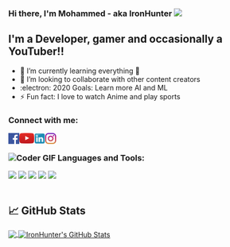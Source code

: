 ### Hi there, I'm Mohammed - aka IronHunter <img src="https://raw.githubusercontent.com/MartinHeinz/MartinHeinz/master/wave.gif" width="30px">


## I'm a Developer, gamer and occasionally a YouTuber!!

- 🌱 I’m currently learning everything 🤣
- 👯 I’m looking to collaborate with other content creators
- :electron: 2020 Goals: Learn more AI and ML
- ⚡ Fun fact: I love to watch Anime and play sports


### Connect with me:
[<img align="left" alt="Mohammed Aboukhatwa | Facebook" width="22px" src="https://raw.githubusercontent.com/Ironhunter95/Ironhunter95/master/124010.png"/>][facebook]
[<img align="left" alt="Mohammed Aboukhatwa | YouTube" width="30px" src="https://raw.githubusercontent.com/Ironhunter95/Ironhunter95/master/YouTube_icon.png" />][youtube]
[<img align="left" alt="Mohammed Aboukhatwa | LinkedIn" width="22px" src="https://raw.githubusercontent.com/Ironhunter95/Ironhunter95/master/Linkedin.png" />][linkedin]
[<img align="left" alt="Mohammed Aboukhatwa | Instagram" width="22px" src="https://raw.githubusercontent.com/Ironhunter95/Ironhunter95/master/Instagram.png" />][instagram]

<br />

### <img src="https://media.giphy.com/media/SWoSkN6DxTszqIKEqv/giphy.gif" alt="Coder GIF" width="50" height="50"> Languages and Tools:
![](https://img.shields.io/badge/Editor-IntelliJ_IDEA-informational?style=flat&logo=intellij-idea&logoColor=white&color=2bbc8a)
![](https://img.shields.io/badge/Editor-PyCharm-informational?style=flat&logo=intellij-idea&logoColor=white&color=2bbc8a)
![](https://img.shields.io/badge/Code-Python-informational?style=flat&logo=python&logoColor=white&color=2bbc8a)
![](https://img.shields.io/badge/Code-Java-informational?style=flat&logo=Java&logoColor=white&color=2bbc8a)
![](https://img.shields.io/badge/Developement-Android-informational?style=flat&logo=Android&logoColor=white&color=2bbc8a)
<br />
<br />
## :chart_with_upwards_trend: GitHub Stats

<a href="https://github.com/Ironhunter95/Ironhunter95">
  <img align="center" src="https://github-readme-stats.vercel.app/api/top-langs/?username=Ironhunter95&title_color=ffffff&text_color=c9cacc&icon_color=2bbc8a&bg_color=1d1f21&" />
</a>
<a href="https://github.com/Ironhunter95/Ironhunter95">
  <img align="center" src="https://github-readme-stats.vercel.app/api?username=Ironhunter95&show_icons=true&line_height=27&count_private=true&title_color=ffffff&text_color=c9cacc&icon_color=2bbc8a&bg_color=1d1f21" alt="IronHunter's GitHub Stats" />
</a>


[facebook]: https://www.facebook.com/mohammed.saber.790/
[youtube]: https://www.youtube.com/channel/UC4aFd13U3gxYbWeeqioywEQ?view_as=subscriber
[instagram]: https://www.youtube.com/channel/UC4aFd13U3gxYbWeeqioywEQ?view_as=subscriber
[linkedin]: https://www.linkedin.com/in/mohammedaboukhatwa/
[Python]: https://www.python.org
[Java]: https://www.java.com/en/
